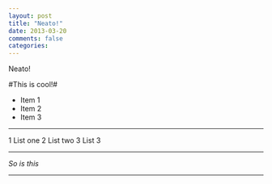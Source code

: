 ```yaml
---
layout: post
title: "Neato!"
date: 2013-03-20
comments: false
categories:
---
```

Neato!

#This is cool!#
 
* Item 1
* Item 2
* Item 3

----

1 List one
2 List two
3 List 3

----

_So is this_

----

